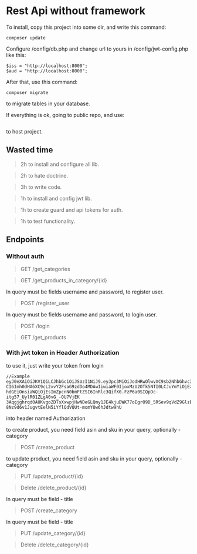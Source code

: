 # Rest Api without framework
To install, copy this project into some dir, and write this
command:
```
composer update
```

Configure /config/db.php and change url to yours in
/config/jwt-config.php like this:

```
$iss = "http://localhost:8000";
$aud = "http://localhost:8000";
```

After that, use this command:

```
composer migrate
```

to migrate tables in your database.

If everything is ok, going to public repo, and use:

```

```

to host project.

## Wasted time 
>2h to install and configure all lib.

>2h to hate doctrine.

>3h to write code.

>1h to install and config jwt lib.

>1h to create guard and api tokens for auth.

>1h to test functionality.

## Endpoints

### Without auth

>GET /get_categories

>GET /get_products_in_category/{id}

In query must be fields username and password, to register user.
>POST /register_user

In query must be fields username and password, to login user.
>POST /login

>GET /get_products


### With jwt token in Header Authorization
to use it, just write your token from login
 
 ```
 //Example
 eyJ0eXAiOiJKV1QiLCJhbGciOiJSUzI1NiJ9.eyJpc3MiOiJodHRwOlwvXC9sb2NhbGhvc3Q6ODAwMCIsImF1Z
 CI6Imh0dHA6XC9cL2xvY2FsaG9zdDo4MDAwIiwiaWF0IjoxMzU2OTk5NTI0LCJuYmYiOjEzNTcwMDAwMDAsImR
 hdGEiOnsiaWQiOjEsImZpcnN0bmFtZSI6InRlc3QifX0.FzP6a0SIQpDc-itg57_UylR01ZLgA0vG_-OU7VjEK
 3Aqgjghrqd0AUKvgoZDTsXxwpjHwNDeGLQmy1JE4kjuDWK77oEgrO9D_5RSev9qVdZ9GlzB2M1q9g3oiFUrTGO
 8Nz9d6v1JugvtEelN5iYflQdVQUt-momY0w6hJdtw9hU
 ```

into header named Authorization

to create product, you need field asin and sku in your query, optionally - category
>POST /create_product

to update product, you need field asin and sku in your query, optionally - category
>PUT /update_product/{id}

>Delete /delete_product/{id}

In query must be field - title
>POST /create_category

In query must be field - title
>PUT /update_category/{id}

>Delete /delete_category/{id}